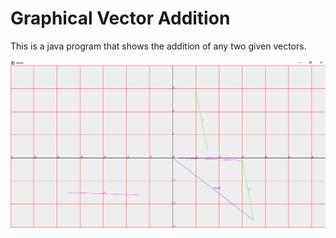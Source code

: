 # Graphical Vector Addition  
This is a java program that shows the addition of any two given vectors.

![project screenshot](./screenshot.png "Screenshot")
